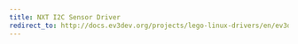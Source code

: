 ```yaml
---
title: NXT I2C Sensor Driver
redirect_to: http://docs.ev3dev.org/projects/lego-linux-drivers/en/ev3dev-jessie/sensors.html#nxt-i2c
---
```


